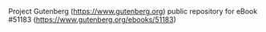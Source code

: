 Project Gutenberg (https://www.gutenberg.org) public repository for
eBook #51183 (https://www.gutenberg.org/ebooks/51183)

